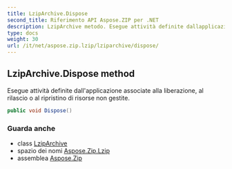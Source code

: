 ```yaml
---
title: LzipArchive.Dispose
second_title: Riferimento API Aspose.ZIP per .NET
description: LzipArchive metodo. Esegue attività definite dallapplicazione associate alla liberazione al rilascio o al ripristino di risorse non gestite.
type: docs
weight: 30
url: /it/net/aspose.zip.lzip/lziparchive/dispose/
---
```

## LzipArchive.Dispose method

Esegue attività definite dall'applicazione associate alla liberazione, al rilascio o al ripristino di risorse non gestite.

```csharp
public void Dispose()
```

### Guarda anche

* class [LzipArchive](../)
* spazio dei nomi [Aspose.Zip.Lzip](../../lziparchive/)
* assemblea [Aspose.Zip](../../../)


